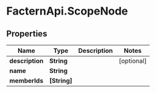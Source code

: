 # FacternApi.ScopeNode

## Properties
Name | Type | Description | Notes
------------ | ------------- | ------------- | -------------
**description** | **String** |  | [optional] 
**name** | **String** |  | 
**memberIds** | **[String]** |  | 


